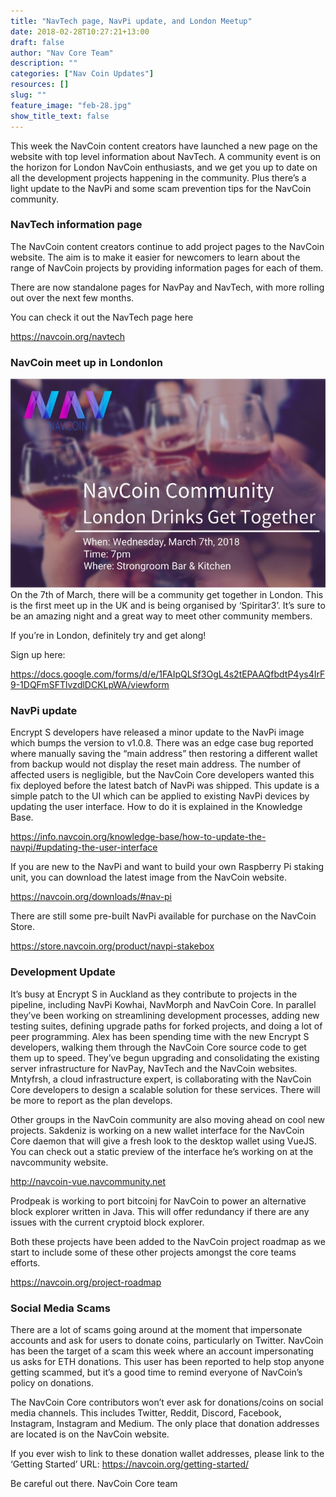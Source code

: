```yaml
---
title: "NavTech page, NavPi update, and London Meetup"
date: 2018-02-28T10:27:21+13:00
draft: false
author: "Nav Core Team"
description: ""
categories: ["Nav Coin Updates"]
resources: []
slug: ""
feature_image: "feb-28.jpg"
show_title_text: false
---
```


This week the NavCoin content creators have launched a new page on the website with top level information about NavTech. A community event is on the horizon for London NavCoin enthusiasts, and we get you up to date on all the development projects happening in the community. Plus there’s a light update to the NavPi and some scam prevention tips for the NavCoin community.
<!--more-->

### NavTech information page
The NavCoin content creators continue to add project pages to the NavCoin website. The aim is to make it easier for newcomers to learn about the range of NavCoin projects by providing information pages for each of them.

There are now standalone pages for NavPay and NavTech, with more rolling out over the next few months.

You can check it out the NavTech page here

https://navcoin.org/navtech

### NavCoin meet up in Londonlon
![](NavLondon.jpg)
On the 7th of March, there will be a community get together in London. This is the first meet up in the UK and is being organised by ‘Spiritar3’. It’s sure to be an amazing night and a great way to meet other community members.

If you’re in London, definitely try and get along!

Sign up here:

https://docs.google.com/forms/d/e/1FAIpQLSf3OgL4s2tEPAAQfbdtP4ys4IrF9-1DQFmSFTlvzdlDCKLpWA/viewform

### NavPi update
Encrypt S developers have released a minor update to the NavPi image which bumps the version to v1.0.8. There was an edge case bug reported where manually saving the “main address” then restoring a different wallet from backup would not display the reset main address. The number of affected users is negligible, but the NavCoin Core developers wanted this fix deployed before the latest batch of NavPi was shipped. This update is a simple patch to the UI which can be applied to existing NavPi devices by updating the user interface. How to do it is explained in the Knowledge Base.

https://info.navcoin.org/knowledge-base/how-to-update-the-navpi/#updating-the-user-interface

If you are new to the NavPi and want to build your own Raspberry Pi staking unit, you can download the latest image from the NavCoin website.

https://navcoin.org/downloads/#nav-pi

There are still some pre-built NavPi available for purchase on the NavCoin Store.

https://store.navcoin.org/product/navpi-stakebox  

### Development Update
It’s busy at Encrypt S in Auckland as they contribute to projects in the pipeline, including NavPi Kowhai, NavMorph and NavCoin Core. In parallel they’ve been working on streamlining development processes, adding new testing suites, defining upgrade paths for forked projects, and doing a lot of peer programming. Alex has been spending time with the new Encrypt S developers, walking them through the NavCoin Core source code to get them up to speed. They’ve begun upgrading and consolidating the existing server infrastructure for NavPay, NavTech and the NavCoin websites. Mntyfrsh, a cloud infrastructure expert, is collaborating with the NavCoin Core developers to design a scalable solution for these services. There will be more to report as the plan develops.

Other groups in the NavCoin community are also moving ahead on cool new projects. Sakdeniz is working on a new wallet interface for the NavCoin Core daemon that will give a fresh look to the desktop wallet using VueJS. You can check out a static preview of the interface he’s working on at the navcommunity website.

http://navcoin-vue.navcommunity.net

Prodpeak is working to port bitcoinj for NavCoin to power an alternative block explorer written in Java. This will offer redundancy if there are any issues with the current cryptoid block explorer.

Both these projects have been added to the NavCoin project roadmap as we start to include some of these other projects amongst the core teams efforts.

https://navcoin.org/project-roadmap

### Social Media Scams
There are a lot of scams going around at the moment that impersonate accounts and ask for users to donate coins, particularly on Twitter. NavCoin has been the target of a scam this week where an account impersonating us asks for ETH donations. This user has been reported to help stop anyone getting scammed, but it’s a good time to remind everyone of NavCoin’s policy on donations.

The NavCoin Core contributors won’t ever ask for donations/coins on social media channels. This includes Twitter, Reddit, Discord, Facebook, Instagram, Instagram and Medium. The only place that donation addresses are located is on the NavCoin website.

If you ever wish to link to these donation wallet addresses, please link to the ‘Getting Started’ URL: https://navcoin.org/getting-started/

Be careful out there.
NavCoin Core team